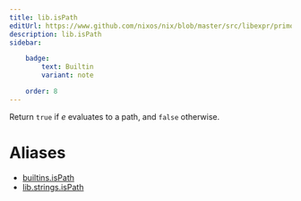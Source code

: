 ```yaml
---
title: lib.isPath
editUrl: https://www.github.com/nixos/nix/blob/master/src/libexpr/primops.cc
description: lib.isPath
sidebar:

    badge:
        text: Builtin
        variant: note

    order: 8
---
```


Return `true` if *e* evaluates to a path, and `false` otherwise.


# Aliases

- [builtins.isPath](./reference/builtins/builtins-isPath)
- [lib.strings.isPath](./reference/lib/strings/lib-strings-isPath)


